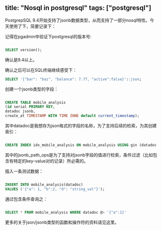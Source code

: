 title: "Nosql in postgresql"
tags:  ["postgresql"]
---

PostgrepSQL 9.4开始支持了jsonb数据类型，从而支持了一部分nosql特性。今天使用了下，简要记录下：

记得在pgadmin中验证下postgresql的版本号:

```sql

SELECT version();

```
确认是9.4以上。

确认之后可以在SQL终端继续感受下：

```sql
SELECT '{"bar": "baz", "balance": 7.77, "active":false}'::json;
```
创建一个jsonb类型的字段：

```sql

CREATE TABLE mobile_analysis
(id serial PRIMARY KEY,
datadoc jsonb,
create_at TIMESTAMP WITH TIME ZONE default current_timestamp);

```
其中datadoc是我想存为json格式的字段的名称，为了支持后续的检索，为其创建索引：

```sql

CREATE INDEX idx_mobile_analysis ON mobile_analysis USING gin (datadoc jsonb_path_ops);

```
其中的jsonb_path_ops是为了支持对jsonb字段的值进行检索，条件过滤（比如包含有特定的key-value对的记录）所必需的。

插入一条测试数据：

```sql

INSERT INTO mobile_analysis(datadoc)
VALUES ('{"a": 1, "b":2, "d": "string_val"}');

```
通过包含条件查询之：

```sql

SELECT * FROM mobile_analysis WHERE datadoc @> '{"a":1}'

```
更多的关于json/jsonb类型的函数和操作符的资料请见这里。